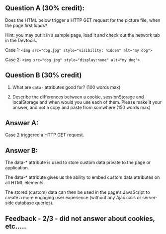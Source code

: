 ## Question A (30% credit):

Does the HTML below trigger a HTTP GET request for the picture file, when the page first loads?

Hint: you may put it in a sample page, load it and check out the network tab in the Devtools.

Case 1:
`<img src="dog.jpg" style="visibility: hidden" alt="my dog">`

Case 2:
`<img src="dog.jpg" style="display:none" alt="my dog">`

## Question B (30% credit)

1. What are `data-` attributes good for? (100 words max)

2. Describe the differences between a cookie, sessionStorage and localStorage and when would you use each of them. Please make it your answer, and not a copy and paste from somwhere (150 words max)

## Answer A:

Case 2 triggered a HTTP GET request.

## Answer B:

The data-\* attribute is used to store custom data private to the page or application.

The data-\* attribute gives us the ability to embed custom data attributes on all HTML elements.

The stored (custom) data can then be used in the page's JavaScript to create a more engaging user experience (without any Ajax calls or server-side database queries).

## Feedback - 2/3 - did not answer about cookies, etc.....
